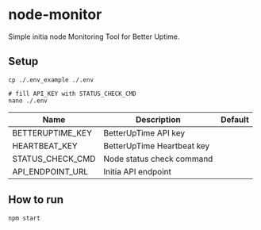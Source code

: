 # node-monitor

Simple initia node Monitoring Tool for Better Uptime.


## Setup
```
cp ./.env_example ./.env

# fill API_KEY with STATUS_CHECK_CMD
nano ./.env
```

| Name            | Description                                            | Default                          |
| --------------- | ------------------------------------------------------ | -------------------------------- |
| BETTERUPTIME_KEY| BetterUpTime API key                                   |                                  |
| HEARTBEAT_KEY   | BetterUpTime Heartbeat key                             |                                  |
| STATUS_CHECK_CMD| Node status check command                              |                                  |
| API_ENDPOINT_URL| Initia API endpoint                                    |                                  |


## How to run
```
npm start
```

